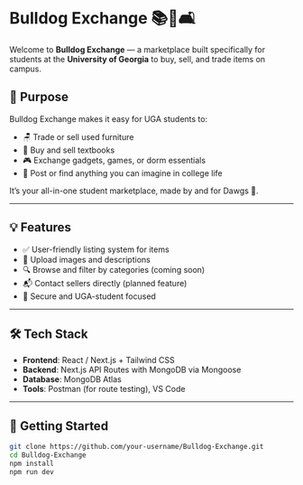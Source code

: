 # Bulldog Exchange 📚💼🛋️

Welcome to **Bulldog Exchange** — a marketplace built specifically for students at the **University of Georgia** to buy, sell, and trade items on campus.

## 🎯 Purpose

Bulldog Exchange makes it easy for UGA students to:

- 🪑 Trade or sell used furniture
- 📘 Buy and sell textbooks
- 🎮 Exchange gadgets, games, or dorm essentials
- 🧢 Post or find anything you can imagine in college life

It’s your all-in-one student marketplace, made by and for Dawgs 🐾.

---

## 💡 Features

- ✅ User-friendly listing system for items
- 📸 Upload images and descriptions
- 🔍 Browse and filter by categories (coming soon)
- 📬 Contact sellers directly (planned feature)
- 🔐 Secure and UGA-student focused

---

## 🛠️ Tech Stack

- **Frontend**: React / Next.js + Tailwind CSS
- **Backend**: Next.js API Routes with MongoDB via Mongoose
- **Database**: MongoDB Atlas
- **Tools**: Postman (for route testing), VS Code

---

## 🚀 Getting Started

```bash
git clone https://github.com/your-username/Bulldog-Exchange.git
cd Bulldog-Exchange
npm install
npm run dev